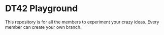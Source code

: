 # DT42 Playground

This repository is for all the members to experiment your crazy ideas.  Every member can create your own branch.

